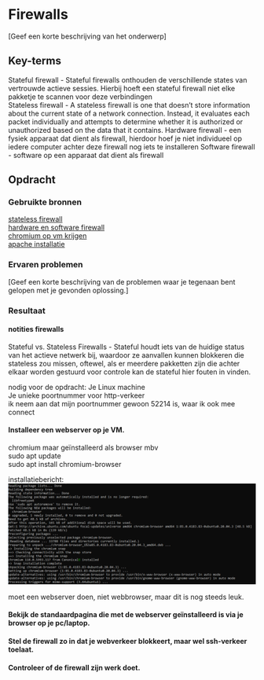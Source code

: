 # Firewalls
[Geef een korte beschrijving van het onderwerp]

## Key-terms
Stateful firewall - Stateful firewalls onthouden de verschillende states van vertrouwde actieve sessies. Hierbij hoeft een stateful firewall niet elke pakketje te scannen voor deze verbindingen  
Stateless firewall - A stateless firewall is one that doesn’t store information about the current state of a network connection. Instead, it evaluates each packet individually and attempts to determine whether it is authorized or unauthorized based on the data that it contains.
Hardware firewall - een fysiek apparaat dat dient als firewall, hierdoor hoef je niet individueel op iedere computer achter deze firewall nog iets te installeren
Software firewall - software op een apparaat dat dient als firewall

## Opdracht
### Gebruikte bronnen
[stateless firewall](https://www.checkpoint.com/cyber-hub/network-security/what-is-firewall/what-is-a-stateless-firewall/)  
[hardware en software firewall](https://www.fortinet.com/resources/cyberglossary/hardware-firewalls-better-than-software)  
[chromium op vm krijgen](https://linuxconfig.org/ubuntu-22-04-chromium-browser-installation)  
[apache installatie](https://cloud.google.com/compute/docs/tutorials/basic-webserver-apache)

### Ervaren problemen
[Geef een korte beschrijving van de problemen waar je tegenaan bent gelopen met je gevonden oplossing.]

### Resultaat
#### notities firewalls
Stateful vs. Stateless Firewalls - Stateful houdt iets van de huidige status van het actieve netwerk bij, waardoor ze aanvallen kunnen blokkeren die stateless zou missen, oftewel, als er meerdere pakketten zijn die achter elkaar worden gestuurd voor controle kan de stateful hier fouten in vinden.  

nodig voor de opdracht: 
    Je Linux machine  
    Je unieke poortnummer voor http-verkeer  
ik neem aan dat mijn poortnummer gewoon 52214 is, waar ik ook mee connect  

#### Installeer een webserver op je VM.
chromium maar geïnstalleerd als browser mbv  
    sudo apt update  
    sudo apt install chromium-browser  

installatiebericht:  
![chromium install](Images/09-chromium-install.PNG)  

moet een webserver doen, niet webbrowser, maar dit is nog steeds leuk. 

#### Bekijk de standaardpagina die met de webserver geïnstalleerd is via je browser op je pc/laptop.

#### Stel de firewall zo in dat je webverkeer blokkeert, maar wel ssh-verkeer toelaat.

#### Controleer of de firewall zijn werk doet.
